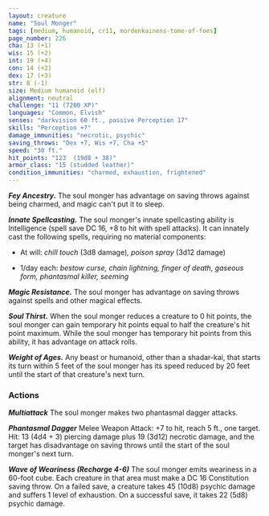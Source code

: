 ```yaml
---
layout: creature
name: "Soul Monger"
tags: [medium, humanoid, cr11, mordenkainens-tome-of-foes]
page_number: 226
cha: 13 (+1)
wis: 15 (+2)
int: 19 (+4)
con: 14 (+2)
dex: 17 (+3)
str: 8 (-1)
size: Medium humanoid (elf)
alignment: neutral
challenge: "11 (7200 XP)"
languages: "Common, Elvish"
senses: "darkvision 60 ft., passive Perception 17"
skills: "Perception +7"
damage_immunities: "necrotic, psychic"
saving_throws: "Dex +7, Wis +7, Cha +5"
speed: "30 ft."
hit_points: "123  (19d8 + 38)"
armor_class: "15 (studded leather)"
condition_immunities: "charmed, exhaustion, frightened"
---
```


***Fey Ancestry.*** The soul monger has advantage on saving throws against being charmed, and magic can't put it to sleep.

***Innate Spellcasting.*** The soul monger's innate spellcasting ability is Intelligence (spell save DC 16, +8 to hit with spell attacks). It can innately cast the following spells, requiring no material components:

* At will: <i>chill touch </i>(3d8 damage)<i>, poison spray </i>(3d12 damage)

* 1/day each: <i>bestow curse, chain lightning, finger of death, gaseous form, phantasmal killer, seeming</i>

***Magic Resistance.*** The soul monger has advantage on saving throws against spells and other magical effects.

***Soul Thirst.*** When the soul monger reduces a creature to 0 hit points, the soul monger can gain temporary hit points equal to half the creature's hit point maximum. While the soul monger has temporary hit points from this ability, it has advantage on attack rolls.

***Weight of Ages.*** Any beast or humanoid, other than a shadar-kai, that starts its turn within 5 feet of the soul monger has its speed reduced by 20 feet until the start of that creature's next turn.

### Actions

***Multiattack*** The soul monger makes two phantasmal dagger attacks.

***Phantasmal Dagger*** Melee Weapon Attack: +7 to hit, reach 5 ft., one target. Hit: 13 (4d4 + 3) piercing damage plus 19 (3d12) necrotic damage, and the target has disadvantage on saving throws until the start of the soul monger's next turn.

***Wave of Weariness (Recharge 4-6)*** The soul monger emits weariness in a 60-foot cube. Each creature in that area must make a DC 16 Constitution saving throw. On a failed save, a creature takes 45 (10d8) psychic damage and suffers 1 level of exhaustion. On a successful save, it takes 22 (5d8) psychic damage.
